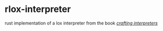 # rlox-interpreter

rust implementation of a lox interpreter from the book [*crafting interpreters*](http://craftinginterpreters.com)

